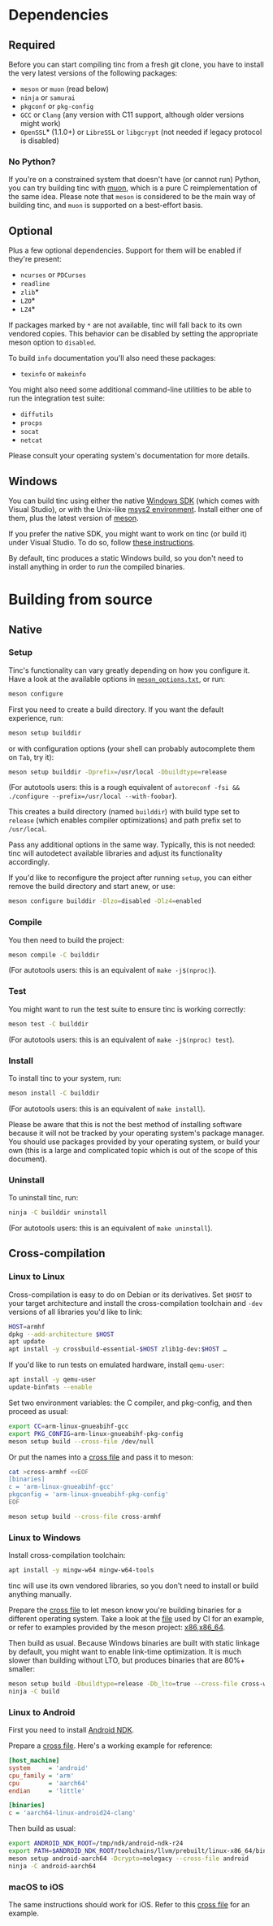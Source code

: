 # Dependencies

## Required

Before you can start compiling tinc from a fresh git clone, you have to install
the very latest versions of the following packages:

- `meson` or `muon` (read below)
- `ninja` or `samurai`
- `pkgconf` or `pkg-config`
- `GCC` or `Clang` (any version with C11 support, although older versions might
  work)
- `OpenSSL`\* (1.1.0+) or `LibreSSL` or `libgcrypt` (not needed if legacy
  protocol is disabled)

### No Python?

If you're on a constrained system that doesn't have (or cannot run) Python, you
can try building tinc with [muon][muon], which is a pure C reimplementation of
the same idea. Please note that `meson` is considered to be the main way of
building tinc, and `muon` is supported on a best-effort basis.

[muon]: https://git.sr.ht/~lattis/muon

## Optional

Plus a few optional dependencies. Support for them will be enabled if they're
present:

- `ncurses` or `PDCurses`
- `readline`
- `zlib`\*
- `LZO`\*
- `LZ4`\*

If packages marked by `*` are not available, tinc will fall back to its own
vendored copies. This behavior can be disabled by setting the appropriate meson
option to `disabled`.

To build `info` documentation you'll also need these packages:

- `texinfo` or `makeinfo`

You might also need some additional command-line utilities to be able to run the
integration test suite:

- `diffutils`
- `procps`
- `socat`
- `netcat`

Please consult your operating system's documentation for more details.

## Windows

You can build tinc using either the native [Windows SDK][sdk-ms] (which comes
with Visual Studio), or with the Unix-like [msys2 environment][sdk-msys2].
Install either one of them, plus the latest version of [meson][meson-release].

If you prefer the native SDK, you might want to work on tinc (or build it) under
Visual Studio. To do so, follow [these instructions][meson-vs].

By default, tinc produces a static Windows build, so you don't need to install
anything in order to _run_ the compiled binaries.

[sdk-ms]: https://visualstudio.com/
[sdk-msys2]: https://msys2.org/
[meson-release]: https://github.com/mesonbuild/meson/releases
[meson-vs]: https://mesonbuild.com/Using-with-Visual-Studio.html

# Building from source

## Native

### Setup

Tinc's functionality can vary greatly depending on how you configure it. Have a
look at the available options in [`meson_options.txt`](meson_options.txt), or
run:

```sh
meson configure
```

First you need to create a build directory. If you want the default experience,
run:

```sh
meson setup builddir
```

or with configuration options (your shell can probably autocomplete them on
`Tab`, try it):

```sh
meson setup builddir -Dprefix=/usr/local -Dbuildtype=release
```

(For autotools users: this is a rough equivalent of
`autoreconf -fsi && ./configure --prefix=/usr/local --with-foobar`).

This creates a build directory (named `builddir`) with build type set to
`release` (which enables compiler optimizations) and path prefix set to
`/usr/local`.

Pass any additional options in the same way. Typically, this is not needed: tinc
will autodetect available libraries and adjust its functionality accordingly.

If you'd like to reconfigure the project after running `setup`, you can either
remove the build directory and start anew, or use:

```sh
meson configure builddir -Dlzo=disabled -Dlz4=enabled
```

### Compile

You then need to build the project:

```sh
meson compile -C builddir
```

(For autotools users: this is an equivalent of `make -j$(nproc)`).

### Test

You might want to run the test suite to ensure tinc is working correctly:

```sh
meson test -C builddir
```

(For autotools users: this is an equivalent of `make -j$(nproc) test`).

### Install

To install tinc to your system, run:

```sh
meson install -C builddir
```

(For autotools users: this is an equivalent of `make install`).

Please be aware that this is not the best method of installing software because
it will not be tracked by your operating system's package manager. You should
use packages provided by your operating system, or build your own (this is a
large and complicated topic which is out of the scope of this document).

### Uninstall

To uninstall tinc, run:

```sh
ninja -C builddir uninstall
```

(For autotools users: this is an equivalent of `make uninstall`).

## Cross-compilation

### Linux to Linux

Cross-compilation is easy to do on Debian or its derivatives. Set `$HOST` to
your target architecture and install the cross-compilation toolchain and `-dev`
versions of all libraries you'd like to link:

```sh
HOST=armhf
dpkg --add-architecture $HOST
apt update
apt install -y crossbuild-essential-$HOST zlib1g-dev:$HOST …
```

If you'd like to run tests on emulated hardware, install `qemu-user`:

```sh
apt install -y qemu-user
update-binfmts --enable
```

Set two environment variables: the C compiler, and pkg-config, and then proceed
as usual:

```sh
export CC=arm-linux-gnueabihf-gcc
export PKG_CONFIG=arm-linux-gnueabihf-pkg-config
meson setup build --cross-file /dev/null
```

Or put the names into a [cross file][cross] and pass it to meson:

```sh
cat >cross-armhf <<EOF
[binaries]
c = 'arm-linux-gnueabihf-gcc'
pkgconfig = 'arm-linux-gnueabihf-pkg-config'
EOF

meson setup build --cross-file cross-armhf
```

[cross]: https://mesonbuild.com/Cross-compilation.html

### Linux to Windows

Install cross-compilation toolchain:

```sh
apt install -y mingw-w64 mingw-w64-tools
```

tinc will use its own vendored libraries, so you don't need to install or build
anything manually.

Prepare the [cross file][cross] to let meson know you're building binaries for a
different operating system. Take a look at the [file](.ci/cross/windows/amd64)
used by CI for an example, or refer to examples provided by the meson project:
[x86][mingw32],[x86_64][mingw64].

Then build as usual. Because Windows binaries are built with static linkage by
default, you might want to enable link-time optimization. It is much slower than
building without LTO, but produces binaries that are 80%+ smaller:

```sh
meson setup build -Dbuildtype=release -Db_lto=true --cross-file cross-windows
ninja -C build
```

[mingw64]: https://github.com/mesonbuild/meson/blob/master/cross/linux-mingw-w64-64bit.txt
[mingw32]: https://github.com/mesonbuild/meson/blob/master/cross/linux-mingw-w64-32bit.txt

### Linux to Android

First you need to install [Android NDK][ndk].

[ndk]: https://developer.android.com/studio/projects/install-ndk

Prepare a [cross file][cross]. Here's a working example for reference:

```ini
[host_machine]
system     = 'android'
cpu_family = 'arm'
cpu        = 'aarch64'
endian     = 'little'

[binaries]
c = 'aarch64-linux-android24-clang'
```

Then build as usual:

```sh
export ANDROID_NDK_ROOT=/tmp/ndk/android-ndk-r24
export PATH=$ANDROID_NDK_ROOT/toolchains/llvm/prebuilt/linux-x86_64/bin:$PATH
meson setup android-aarch64 -Dcrypto=nolegacy --cross-file android
ninja -C android-aarch64
```

### macOS to iOS

The same instructions should work for iOS. Refer to this [cross file][ios] for
an example.

[ios]: https://github.com/mesonbuild/meson/blob/master/cross/iphone.txt
